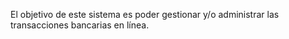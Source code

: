 El objetivo de este sistema es poder gestionar y/o administrar las  transacciones bancarias en línea.
